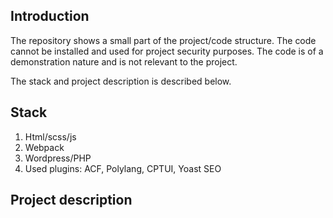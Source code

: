 ## Introduction

The repository shows a small part of the project/code structure. The code cannot be installed and used for project security purposes. The code is of a demonstration nature and is not relevant to the project.

The stack and project description is described below.

## Stack

1. Html/scss/js
2. Webpack
3. Wordpress/PHP 
4. Used plugins: ACF, Polylang, CPTUI, Yoast SEO

## Project description

